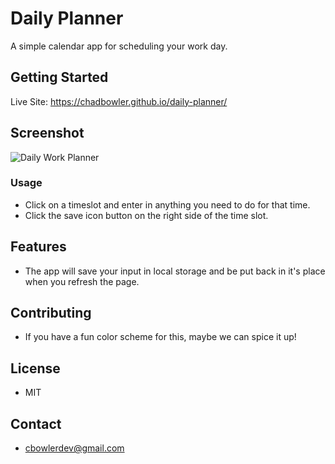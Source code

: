 # Daily Planner

A simple calendar app for scheduling your work day.

## Getting Started
Live Site:  https://chadbowler.github.io/daily-planner/
## Screenshot

![Daily Work Planner](https://github.com/ChadBowler/daily-planner/assets/127648744/aacfb35d-7586-43b4-98b0-4cc89a0171d9)

### Usage

* Click on a timeslot and enter in anything you need to do for that time.
* Click the save icon button on the right side of the time slot.

## Features

* The app will save your input in local storage and be put back in it's place when you refresh the page.

## Contributing

* If you have a fun color scheme for this, maybe we can spice it up!

## License

* MIT

## Contact

* cbowlerdev@gmail.com
